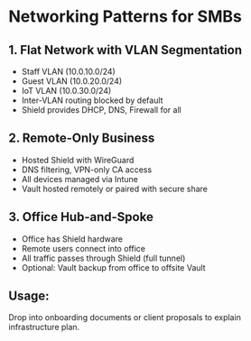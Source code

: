 # Networking Patterns for SMBs

## 1. Flat Network with VLAN Segmentation
- Staff VLAN (10.0.10.0/24)
- Guest VLAN (10.0.20.0/24)
- IoT VLAN (10.0.30.0/24)
- Inter-VLAN routing blocked by default
- Shield provides DHCP, DNS, Firewall for all

## 2. Remote-Only Business
- Hosted Shield with WireGuard
- DNS filtering, VPN-only CA access
- All devices managed via Intune
- Vault hosted remotely or paired with secure share

## 3. Office Hub-and-Spoke
- Office has Shield hardware
- Remote users connect into office
- All traffic passes through Shield (full tunnel)
- Optional: Vault backup from office to offsite Vault

## Usage:
Drop into onboarding documents or client proposals to explain infrastructure plan.
